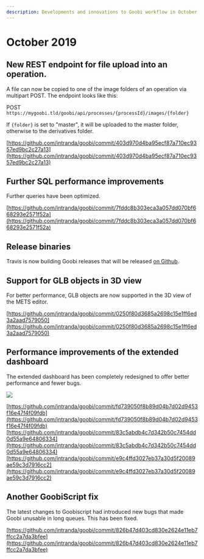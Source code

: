 ```yaml
---
description: Developments and innovations to Goobi workflow in October 2019
---
```


# October 2019

## New REST endpoint for file upload into an operation.

A file can now be copied to one of the image folders of an operation via multipart POST. The endpoint looks like this:

POST `https://mygoobi.tld/goobi/api/processes/{processId}/images/{folder}`

If `{folder}` is set to "master", it will be uploaded to the master folder, otherwise to the derivatives folder.

[https://github.com/intranda/goobi/commit/403d970d4ba95ecf87a710ec9357ed9bc2c27a13](https://github.com/intranda/goobi/commit/403d970d4ba95ecf87a710ec9357ed9bc2c27a13)

## Further SQL performance improvements

Further queries have been optimized.

[https://github.com/intranda/goobi/commit/7fddc8b303eca3a057dd070bf668293e2571f52a](https://github.com/intranda/goobi/commit/7fddc8b303eca3a057dd070bf668293e2571f52a)

## Release binaries

Travis is now building Goobi releases that will be released [on Github](https://github.com/intranda/goobi/releases).

## Support for GLB objects in 3D view

For better performance, GLB objects are now supported in the 3D view of the METS editor.

[https://github.com/intranda/goobi/commit/0250f80d3685a2698c15e1ff6ed3a2aad7579050](https://github.com/intranda/goobi/commit/0250f80d3685a2698c15e1ff6ed3a2aad7579050)

## Performance improvements of the extended dashboard

The extended dashboard has been completely redesigned to offer better performance and fewer bugs.

![](<../.gitbook/assets/1910\_dashboard (1).png>)

[https://github.com/intranda/goobi/commit/fd739050f8b89d04b7d02d9453f16e47f4f09fdb](https://github.com/intranda/goobi/commit/fd739050f8b89d04b7d02d9453f16e47f4f09fdb) [https://github.com/intranda/goobi/commit/83c5abdb4c7d342b50c7454dd0d55a9e64806334](https://github.com/intranda/goobi/commit/83c5abdb4c7d342b50c7454dd0d55a9e64806334) [https://github.com/intranda/goobi/commit/e9c4ffd3027eb37a30d5f20089ae59c3d7916cc2](https://github.com/intranda/goobi/commit/e9c4ffd3027eb37a30d5f20089ae59c3d7916cc2)

## Another GoobiScript fix

The latest changes to Goobiscript had introduced new bugs that made Goobi unusable in long queues. This has been fixed.

[https://github.com/intranda/goobi/commit/826b47d403cd830e2624e11eb7ffcc2a7da3bfee](https://github.com/intranda/goobi/commit/826b47d403cd830e2624e11eb7ffcc2a7da3bfee)

